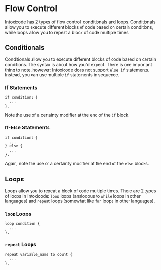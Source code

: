 # Flow Control
Intoxicode has 2 types of flow control: conditionals and loops. Conditionals allow you to execute different blocks of code based on certain conditions, while loops allow you to repeat a block of code multiple times.

## Conditionals
Conditionals allow you to execute different blocks of code based on certain conditions. The syntax is about how you'd expect. There is one important thing to note, however: Intoxicode does not support `else if` statements. Instead, you can use multiple `if` statements in sequence.

### If Statements
```intox
if condition1 {
  ...
}.
```

Note the use of a certainty modifier at the end of the `if` block.

### If-Else Statements
```intox
if condition1 {
  ...
} else {
  ...
}.
```

Again, note the use of a certainty modifier at the end of the `else` blocks.

## Loops
Loops allow you to repeat a block of code multiple times. There are 2 types of loops in Intoxicode: `loop` loops (analogous to `while` loops in other languages) and `repeat` loops (somewhat like `for` loops in other languages).

### `loop` Loops
```intox
loop condition {
  ...
}.
```

### `repeat` Loops
```intox
repeat variable_name to count {
  ...
}.
```
